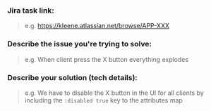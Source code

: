 ### Jira task link:
> e.g. https://kleene.atlassian.net/browse/APP-XXX


### Describe the issue you're trying to solve:
> e.g. When client press the X button everything explodes


### Describe your solution (tech details):
> e.g. We have to disable the X button in the UI for all clients by including the `:disabled true` key to the attributes map

